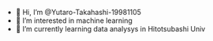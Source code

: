 - 👋 Hi, I’m @Yutaro-Takahashi-19981105
- 👀 I’m interested in machine learning
- 🌱 I’m currently learning data analysys in Hitotsubashi Univ

<!---
Yutaro-Takahashi-19981105/Yutaro-Takahashi-19981105 is a ✨ special ✨ repository because its `README.md` (this file) appears on your GitHub profile.
You can click the Preview link to take a look at your changes.
--->
